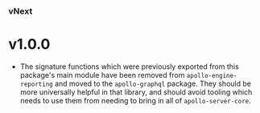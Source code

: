 ### vNext

# v1.0.0

* The signature functions which were previously exported from this package's
  main module have been removed from `apollo-engine-reporting` and
  moved to the `apollo-graphql` package.  They should be more universally
  helpful in that library, and should avoid tooling which needs to use them
  from needing to bring in all of `apollo-server-core`.

